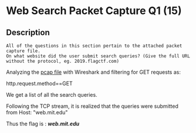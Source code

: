 # Web Search Packet Capture Q1 (15)

## Description
```
All of the questions in this section pertain to the attached packet capture file.
On what website did the user submit search queries? (Give the full URL without the protocol, eg. 2019.flagctf.com)
```



Analyzing the [pcap file](https://github.com/CrystalSage/flagctf-writeups_2019/blob/master/Network%20Traffic%20Analysis%20and%20Log%20Analysis/Web%20Search%20Packet%20Capture%20Q1/WebSearchingFlagCTF2019.pcapng) with Wireshark and filtering for GET requests as:
  <p>http.request.method==GET</p>
We get a list of all the search queries. 

Following the TCP stream, it is realized that the queries were submitted from Host: "web.mit.edu"

Thus the flag is :
**_web.mit.edu_**
